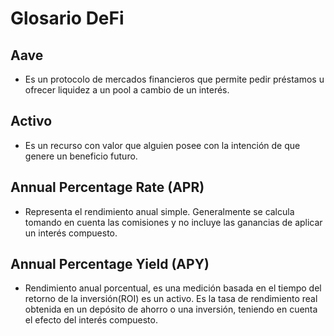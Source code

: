 # Glosario DeFi

## Aave

* Es un protocolo de mercados financieros que permite pedir préstamos u ofrecer liquidez a un pool a cambio de un interés.

## Activo

* Es un recurso con valor que alguien posee con la intención de que genere un beneficio futuro.

## Annual Percentage Rate (APR)

* Representa el rendimiento anual simple. Generalmente se calcula tomando en cuenta las comisiones y no incluye las ganancias de aplicar un interés compuesto.

## Annual Percentage Yield (APY)

* Rendimiento anual porcentual, es una medición basada en el tiempo del retorno de la inversión(ROI) es un activo. Es la tasa de rendimiento real obtenida en un depósito de ahorro o una inversión, teniendo en cuenta el efecto del interés compuesto.